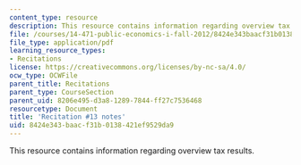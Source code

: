 ```yaml
---
content_type: resource
description: This resource contains information regarding overview tax results.
file: /courses/14-471-public-economics-i-fall-2012/8424e343baacf31b0138421ef9529da9_MIT14_471F12_recnotes13.pdf
file_type: application/pdf
learning_resource_types:
- Recitations
license: https://creativecommons.org/licenses/by-nc-sa/4.0/
ocw_type: OCWFile
parent_title: Recitations
parent_type: CourseSection
parent_uid: 8206e495-d3a8-1289-7844-ff27c7536468
resourcetype: Document
title: 'Recitation #13 notes'
uid: 8424e343-baac-f31b-0138-421ef9529da9
---
```

This resource contains information regarding overview tax results.
